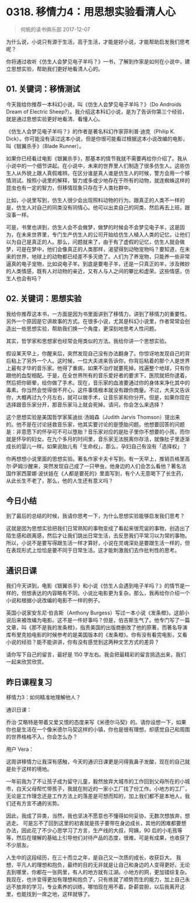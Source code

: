 # 0318. 移情力4：用思想实验看清人心
> 何帆的读书俱乐部
2017-12-07

为什么说，小说只有源于生活，高于生活，才能是好小说，才能帮助启发我们思考呢？

你将通过收听《仿生人会梦见电子羊吗？》一书，了解到作家是如何在小说中，建立思想实验，帮助我们更好地看清人心的。

## 01. 关键词：移情测试

今天我给你推荐一本科幻小说，叫《仿生人会梦见电子羊吗？》（Do Androids Dream of Electric Sheep?）。我介绍这本科幻小说，是为了告诉你第三个经验，就是通过思想实验更好地看清、看懂人心。

《仿生人会梦见电子羊吗？》的作者是著名科幻作家菲利普·迪克（Philip K. Dick）。你可能没有读过这本小说，但是你很可能看过根据这本小说改编的电影，叫《银翼杀手》（Blade Runner）。

如果你已经看过电影《银翼杀手》，那基本的情节我就不需要再给你介绍了。我从小说中的一个细节讲起。在小说中，未来的世界里人们制造了很多仿生人。这些仿生人从外貌上跟人真假难辨。在区分谁是真人谁是仿生人的时候，警方会用一个移情测试。按照小说里的解释，智力或多或少地存在于所有的动物，就连蜘蛛这样的昆虫也有一定的智力，但移情现象只存在于人类社群中。

比如，小说里写到，仿生人很少会出现照料动物的行为。跟真正的人类不一样的是，仿生人对自己的同类没有同情心。他可以出卖自己的同类，然后再去上班，跟没事一样。

可是，书里也讲到，仿生人会不会做梦，做梦的时候会不会梦见电子羊，这是因为，在未来世界里，专门生产仿生人的公司开始给仿生人植入人类的记忆，让他们以为自己是真正的人。那么，问题就来了，由于有了虚假的记忆，仿生人就会做梦，可是在梦中，他们会像真正的人类那样，渴望得到动物宠物吗？要知道，在未来的世界，地球上的动物都已经差不多灭绝了。人们为了养宠物，只能养一些非常逼真的电子宠物，比如说电子羊。到底是要电子羊，还是一只真正的羊，涉及微妙的人类情感，既有人对动物的亲近，又有人与人之间的攀比和虚荣。这些情感，仿生人也会有吗？

## 02. 关键词：思想实验

我给你推荐这本书，一方面是因为书里面讲到了移情力，讲到了移情力的重要性。另外一个原因是它讲故事的方式。在很多小说，尤其是科幻小说里，作者常常会创造出一些思想实验，帮助我们换一个角度，更深刻地思考人性问题。

其实，哲学家和思想家也经常会用类似的方法。我给你讲一个思想实验。

假设某天早上，你醒来后，突然发现自己没有办法翻身了。你惊讶地发现自己的背后粘上了另外一个人。这时候，一位大夫进来告诉你，你背后粘着的那个人是世界上最有才华的音乐家。他得了重病，如果不治疗就要死掉。找遍整个地球，只有你跟他的血型相配。于是，在全世界所有的音乐爱好者的要求下，医院就把你逮着，然后把你砸晕，给你做了手术。现在，音乐家的血液要通过你的身体来净化其中的毒素。你当然会觉得很不开心，这件事情根本就没有跟你商量。不过，大夫又告诉你，大概再过九个月左右，就可以做手术，让音乐家和你分开。但是，如果你现在选择跟音乐家分开，那音乐家马上就会死掉。请问，你会怎么来选择？

这个思想实验是美国哲学家茱迪丝·汤姆森（Judith Jarvis Thomson）提出来的。他不是在讨论拯救音乐家，他其实要讨论的是堕胎问题。他想要回答的问题是：非意愿下的怀孕可不可以堕胎？音乐家对应的是肚子里你不想要的小孩，而你就是怀孕的妇女。在九个多月的时间里，音乐家无法脱离你存活，就像肚子里逐渐成长的婴儿一样。如果说胎儿有「生命权」，那么，孕妇自己有没有「选择权」？

你再想想小说里面的思想实验。著名作家卡夫卡写到，有一天早上，推销员格里高尔·萨姆沙醒来，突然发现自己成了一只甲虫，他身边的人们会怎么看他？著名法国作家西蒙娜·波伏娃在《人都是要死的》里面写到，有个人无意喝下了长生药，从此长生不老了，那么，他的人生还有意义吗？

## 今日小结

到了最后的总结的时候，我请你思考一下，为什么思想实验能够启发我们思考？

这就是因为思想实验把我们日常熟知的事物变成了看起来很荒诞的事物，创造出了陌生感和疏离感，然后才让我们跳出日常生活，去反思我们平常习以为常的事物。所以，小说不是要写得跟生活一样才算好，小说在灵魂深处是要跟生活一样的，但在表现形式上恰恰是要不同于日常生活。这才能刺激我们去作批判性的思考。

## 通识日课

我们今天讲到，电影《银翼杀手》和小说《仿生人会遇到电子羊吗？》的情节是一样的，但想表达的内容略有不同。小说比电影更为复杂。那么，我再给你介绍一个小说和根据小说改编的电影不一样的例子。

英国小说家安东尼·伯吉斯（Anthony Burgess）写过一本小说《发条橙》。这部小说后来被改编为电影。这不是一件好事吗？但是，伯吉斯生气了。他专门写了一篇文章，叫《那不是我的发条橙》，指责美国的出版商删改了他的原著，而著名导演库布里克拍电影的时候参考的是美国版本的《发条橙》。你有没有看完电影，又看小说的经验？能不能讲讲，你有没有感觉到这两种文艺方式的差异？

请你写下自己的留言，最好是 150 字左右。我会把最精彩的留言挑选出来，我们一起来欣赏欣赏。

## 昨日课程复习

移情力3：如何精准地理解他人？

通识日课：

乔治·艾略特是带着又爱又恨的态度来写《米德尔马契》的。请你设想一下，如果你也是生活在一个像米德尔马契这样的小镇，你也是很有理想，却感觉自己和周围的世界格格不入，你会怎么办？

用户 Vera：

这周讲移情力让我深有感触，今天的通识日课更是问得我鼻子发酸，现在的自己就是处于这样的境地。

一年前我为了不让孩子成为留守儿童，毅然放弃大城市的工作回到父母所在的小城市，白天父母帮忙带孩子，我就在附近的一家小工厂找了份工作。小地方的工厂，无论是工作理念还是工作方法上的落差是可想而知的，加上我们都不是本地人，我们还有方言不通的劣势。

因此，我成了异类，当然，我也坚决不愿意也不懂得如何妥协，无数次想放弃，想逃走。 可是忘不了回到这里的初衷就是孩子要带在身边成长，其他的困难都要想办法，因此花了不少心思学习了方言，生产线的大叔，阿姨，90 后的小毛孩等等，然后在理解的基础上引导他们对待产品的态度，很难，可是有成果，也收获了不少朋友。

人生中的这段经历，在三十而立之年，是自己又一次质的成长，收获巨大。 我想，平凡人的理想和抱负，最终的目的无非就是让自己和身边的人变得更好。无论去到哪里，你都在一张网里，有人的地方就有江湖。小地方的网，更加错综复杂。 我现在，也许变得更加有理想和抱负了，只有练就了顺势而生的能力，加上自己永远不放弃的学习，专业素养的训练，哪怕现在用不着，卧薪尝胆，以后我离开这里，也能找到一席之地，这样就够了。


